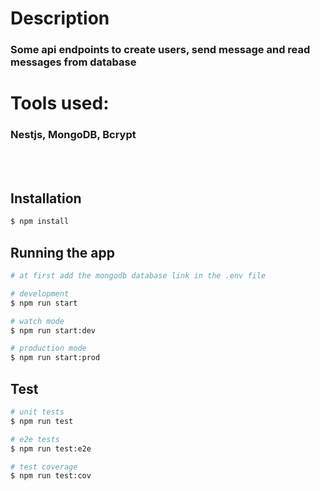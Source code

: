 # Description
### Some api endpoints to create users, send message and read messages from database

# Tools used:
### Nestjs, MongoDB, Bcrypt

<br> <br>

## Installation

```bash
$ npm install
```

## Running the app

```bash
# at first add the mongodb database link in the .env file

# development
$ npm run start

# watch mode
$ npm run start:dev

# production mode
$ npm run start:prod
```

## Test

```bash
# unit tests
$ npm run test

# e2e tests
$ npm run test:e2e

# test coverage
$ npm run test:cov
```


